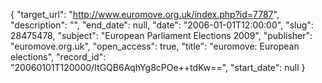 {
  "target_url": "http://www.euromove.org.uk/index.php?id=7787", 
  "description": "", 
  "end_date": null, 
  "date": "2006-01-01T12:00:00", 
  "slug": 28475478, 
  "subject": "European Parliament Elections 2009", 
  "publisher": "euromove.org.uk", 
  "open_access": true, 
  "title": "euromove: European elections", 
  "record_id": "20060101T120000/ItGQB6AqhYg8cPOe++tdKw==", 
  "start_date": null
}

